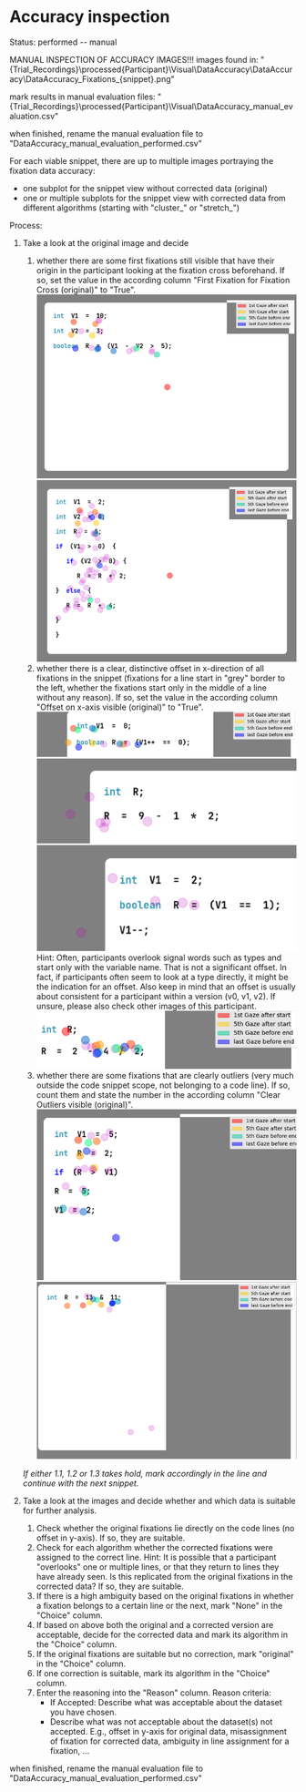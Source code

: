 # Accuracy inspection

Status: performed -- manual

MANUAL INSPECTION OF ACCURACY IMAGES!!!
images found in: 
"{Trial_Recordings}\processed\{Participant}\Visual\DataAccuracy\DataAccuracy\DataAccuracy_Fixations_{snippet}.png"

mark results in manual evaluation files: 
"{Trial_Recordings}\processed\{Participant}\Visual\DataAccuracy_manual_evaluation.csv"

when finished, rename the manual evaluation file to "DataAccuracy_manual_evaluation_performed.csv"

For each viable snippet, there are up to multiple images portraying the fixation data accuracy:
* one subplot for the snippet view without corrected data (original)
* one or multiple subplots for the snippet view with corrected data from different algorithms (starting with "cluster_" or "stretch_")

Process:
1. Take a look at the original image and decide
   1. whether there are some first fixations still visible that have their origin in the participant looking at the fixation cross beforehand. If so, set the value in the according column "First Fixation for Fixation Cross (original)" to "True".
![First fixation at fixation cross position](image/01d5_PRE_VIS_Manual_Accuracy_Evaluation/example_first_fixation_cross_1.png)
![First fixation at fixation cross position](image/01d5_PRE_VIS_Manual_Accuracy_Evaluation/example_first_fixation_cross_2.png)
   1. whether there is a clear, distinctive offset in x-direction of all fixations in the snippet (fixations for a line start in "grey" border to the left, whether the fixations start only in the middle of a line without any reason). If so, set the value in the according column "Offset on x-axis visible (original)" to "True".
![Offset](image/01d5_PRE_VIS_Manual_Accuracy_Evaluation/example_offset_1.png)
![Offset](image/01d5_PRE_VIS_Manual_Accuracy_Evaluation/example_offset_2.png)
![Offset](image/01d5_PRE_VIS_Manual_Accuracy_Evaluation/example_offset_3.png)
   Hint: Often, participants overlook signal words such as types and start only with the variable name. That is not a significant offset. In fact, if participants often seem to look at a type directly, it might be the indication for an offset.
   Also keep in mind that an offset is usually about consistent for a participant within a version (v0, v1, v2). If unsure, please also check other images of this participant.
![Not an offset](image/01d5_PRE_VIS_Manual_Accuracy_Evaluation/example_not_offset.png)
   1. whether there are some fixations that are clearly outliers (very much outside the code snippet scope, not belonging to a code line).  If so, count them and state the number in the according column "Clear Outliers visible (original)".
![Outliers](image/01d5_PRE_VIS_Manual_Accuracy_Evaluation/example_outlier_1.png)
![Outliers](image/01d5_PRE_VIS_Manual_Accuracy_Evaluation/example_outlier_2.png)

   *If either 1.1, 1.2 or 1.3 takes hold, mark accordingly in the line and continue with the next snippet.*

1. Take a look at the images and decide whether and which data is suitable for further analysis.
   1. Check whether the original fixations lie directly on the code lines (no offset in y-axis). If so, they are suitable.
   1. Check for each algorithm whether the corrected fixations were assigned to the correct line.
   Hint: It is possible that a participant "overlooks" one or multiple lines, or that they return to lines they have already seen. Is this replicated from the original fixations in the corrected data? If so, they are suitable.
   1. If there is a high ambiguity based on the original fixations in whether a fixation belongs to a certain line or the next, mark "None" in the "Choice" column.
   1. If based on above both the original and a corrected version are acceptable, decide for the corrected data and mark its algorithm in the "Choice" column.
   1. If the original fixations are suitable but no correction, mark "original" in the "Choice" column.
   1. If one correction is suitable, mark its algorithm in the "Choice" column. 
   1. Enter the reasoning into the "Reason" column. 
   Reason criteria:
      - If Accepted: Describe what was acceptable about the dataset you have chosen.
      - Describe what was not acceptable about the dataset(s) not accepted.
      E.g., offset in y-axis for original data, misassignment of fixation for corrected data, ambiguity in line assignment for a fixation, ...


when finished, rename the manual evaluation file to "DataAccuracy_manual_evaluation_performed.csv"
